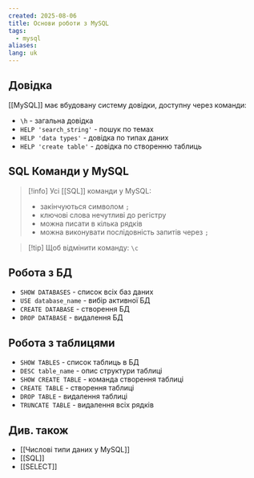 ```yaml
---
created: 2025-08-06
title: Основи роботи з MySQL
tags:
  - mysql
aliases: 
lang: uk
---
```


## Довідка

[[MySQL]] має вбудовану систему довідки, доступну через команди:

- `\h` - загальна довідка
- `HELP 'search_string'` - пошук по темах
- `HELP 'data types'` - довідка по типах даних
- `HELP 'create table'` - довідка по створенню таблиць

## SQL Команди у MySQL

> [!info] Усі [[SQL]] команди у MySQL:
> - закінчуються символом `;`
> - ключові слова нечутливі до регістру
> - можна писати в кілька рядків
> - можна виконувати послідовність запитів через `;`

> [!tip] Щоб відмінити команду: `\c`

## Робота з БД

- `SHOW DATABASES` - список всіх баз даних
- `USE database_name` - вибір активної БД
- `CREATE DATABASE` - створення БД
- `DROP DATABASE` - видалення БД

## Робота з таблицями

- `SHOW TABLES` - список таблиць в БД
- `DESC table_name` - опис структури таблиці
- `SHOW CREATE TABLE` - команда створення таблиці
- `CREATE TABLE` - створення таблиці
- `DROP TABLE` - видалення таблиці
- `TRUNCATE TABLE` - видалення всіх рядків

## Див. також

- [[Числові типи даних у MySQL]]
- [[SQL]]
- [[SELECT]]
